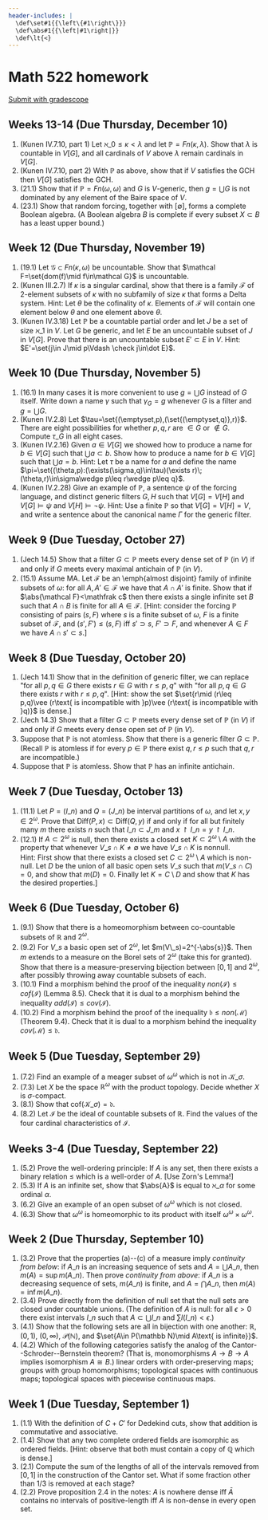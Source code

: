 ```yaml
---
header-includes: |
  \def\set#1{{\left\{#1\right\}}}
  \def\abs#1{{\left|#1\right|}}
  \def\lt{<}
---
```


# Math 522 homework

[Submit with gradescope](https://www.gradescope.com/courses/170391)

## Weeks 13-14 (Due Thursday, December 10)

1. (Kunen IV.7.10, part 1) Let $\aleph\_0\leq\kappa\lt\lambda$ and let $\mathbb P=Fn(\kappa,\lambda)$. Show that $\lambda$ is countable in $V[G]$, and all cardinals of $V$ above $\lambda$ remain cardinals in $V[G]$.
2. (Kunen IV.7.10, part 2) With $\mathbb P$ as above, show that if $V$ satisfies the GCH then $V[G]$ satisfies the GCH.
3. (21.1) Show that if $\mathbb P=Fn(\omega,\omega)$ and $G$ is $V$-generic, then $g=\bigcup G$ is not dominated by any element of the Baire space of $V$.
4. (23.1) Show that random forcing, together with $[\emptyset]$, forms a complete Boolean algebra. (A Boolean algebra $B$ is complete if every subset $X\subset B$ has a least upper bound.)

## Week 12 (Due Thursday, November 19)

1. (19.1) Let $\mathcal G\subset Fn(\kappa,\omega)$ be uncountable. Show that $\mathcal F=\set{dom(f)\mid f\in\mathcal G}$ is uncountable.
2. (Kunen III.2.7) If $\kappa$ is a singular cardinal, show that there is a family $\mathcal F$ of $2$-element subsets of $\kappa$ with no subfamily of size $\kappa$ that forms a Delta system. Hint: Let $\theta$ be the cofinality of $\kappa$. Elements of $\mathcal F$ will contain one element below $\theta$ and one element above $\theta$.
3. (Kunen IV.3.18) Let $\mathbb P$ be a countable partial order and let $J$ be a set of size $\aleph\_1$ in $V$. Let $G$ be generic, and let $E$ be an uncountable subset of $J$ in $V[G]$. Prove that there is an uncountable subset $E'\subset E$ in $V$. Hint: $E'=\set{j\in J\mid p\Vdash \check j\in\dot E}$.

## Week 10 (Due Thursday, November 5)

1. (16.1) In many cases it is more convenient to use $g=\bigcup G$ instead of $G$ itself. Write down a name $\gamma$ such that $\gamma_G=g$ whenever $G$ is a filter and $g=\bigcup G$.
2. (Kunen IV.2.8) Let $\tau=\set{(\emptyset,p),(\set{(\emptyset,q)},r)}$. There are eight possibilities for whether $p,q,r$ are $\in G$ or $\notin G$. Compute $\tau\_G$ in all eight cases.
3. (Kunen IV.2.16) Given $a\in V[G]$ we showed how to produce a name for $b\in V[G]$ such that $\bigcup a\subset b$. Show how to produce a name for $b\in V[G]$ such that $\bigcup a=b$. Hint: Let $\tau$ be a name for $a$ and define the name $\pi=\set{(\theta,p):(\exists(\sigma,q)\in\tau)(\exists r)\;(\theta,r)\in\sigma\wedge p\leq r\wedge p\leq q}$.
4. (Kunen IV.2.28) Give an example of $\mathbb P$, a sentence $\psi$ of the forcing language, and distinct generic filters $G,H$ such that $V[G]=V[H]$ and $V[G]\models\psi$ and $V[H]\models\neg\psi$. Hint: Use a finite $\mathbb P$ so that $V[G]=V[H]=V$, and write a sentence about the canonical name $\Gamma$ for the generic filter.

## Week 9 (Due Tuesday, October 27)

1. (Jech 14.5) Show that a filter $G\subset\mathbb P$ meets every dense set of $\mathbb P$ (in $V$) if and only if $G$ meets every maximal antichain of $\mathbb P$ (in $V$).
2. (15.1) Assume MA. Let $\mathcal F$ be an \emph{almost disjoint} family of infinite subsets of $\omega$: for all $A,A'\in\mathcal F$ we have that $A\cap A'$ is finite. Show that if $\abs{\mathcal F}<\mathfrak c$ then there exists a single infinite set $B$ such that $A\cap B$ is finite for all $A\in\mathcal F$. [Hint: consider the forcing $\mathbb P$ consisting of pairs $(s,F)$ where $s$ is a finite subset of $\omega$, $F$ is a finite subset of $\mathcal F$, and $(s',F')\leq(s,F)$ iff $s'\supset s$, $F'\supset F$, and whenever $A\in F$ we have $A\cap s'\subset s$.]

## Week 8 (Due Tuesday, October 20)

1. (Jech 14.1) Show that in the definition of generic filter, we can replace "for all $p,q\in G$ there exists $r\in G$ with $r\leq p,q$" with "for all $p,q\in G$ there exists $r$ with $r\leq p,q$". [Hint: show the set $\set{r\mid (r\leq p,q)\vee (r\text{ is incompatible with }p)\vee (r\text{ is incompatible with }q)}$ is dense.]
2. (Jech 14.3) Show that a filter $G\subset\mathbb P$ meets every dense set of $\mathbb P$ (in $V$) if and only if $G$ meets every dense open set of $\mathbb P$ (in $V$).
3. Suppose that $\mathbb P$ is not atomless. Show that there is a generic filter $G\subset\mathbb P$. (Recall $\mathbb P$ is atomless if for every $p\in\mathbb P$ there exist $q,r\leq p$ such that $q,r$ are incompatible.)
4. Suppose that $\mathbb P$ is atomless. Show that $\mathbb P$ has an infinite antichain.

## Week 7 (Due Tuesday, October 13)

1. (11.1) Let $P=(I\_n)$ and $Q=(J\_n)$ be interval partitions of $\omega$, and let $x,y\in2^\omega$. Prove that $\mathrm{Diff}(P,x)\subset \mathrm{Diff}(Q,y)$ if and only if for all but finitely many $m$ there exists $n$ such that $I\_n\subset J\_m$ and $x\restriction I\_n=y\restriction I\_n$.
2. (12.1) If $A\subset 2^\omega$ is null, then there exists a closed set $K\subset 2^\omega\setminus A$ with the property that whenever $V\_s\cap K\neq\emptyset$ we have $V\_s\cap K$ is nonnull.  
   Hint: First show that there exists a closed set $C\subset 2^\omega\setminus A$ which is non-null. Let $D$ be the union of all basic open sets $V\_s$ such that $m(V\_s\cap C)=0$, and show that $m(D)=0$. Finally let $K=C\setminus D$ and show that $K$ has the desired properties.]

## Week 6 (Due Tuesday, October 6)

1. (9.1) Show that there is a homeomorphism between co-countable subsets of $\mathbb R$ and $2^\omega$.
2. (9.2) For $V\_s$ a basic open set of $2^\omega$, let $m(V\_s)=2^{-\abs{s}}$. Then $m$ extends to a measure on the Borel sets of $2^\omega$ (take this for granted). Show that there is a measure-preserving bijection between $[0,1]$ and $2^\omega$, after possibly throwing away countable subsets of each.
3. (10.1) Find a morphism behind the proof of the inequality $non(\mathcal I)\leq cof(\mathcal I)$ (Lemma 8.5). Check that it is dual to a morphism behind the inequality $add(\mathcal I)\leq cov(\mathcal I)$.
4. (10.2) Find a morphism behind the proof of the inequality $\mathfrak b\leq non(\mathcal M)$ (Theorem 9.4). Check that it is dual to a morphism behind the inequality $cov(\mathcal M)\leq\mathfrak d$.

## Week 5 (Due Tuesday, September 29)

1. (7.2) Find an example of a meager subset of $\omega^\omega$ which is not in $\mathcal K\_\sigma$.
2. (7.3) Let $X$ be the space $\mathbb R^\omega$ with the product topology. Decide whether $X$ is $\sigma$-compact.
3. (8.1) Show that $\mathrm{cof}(\mathcal K\_\sigma)=\mathfrak d$.
4. (8.2) Let $\mathcal I$ be the ideal of countable subsets of $\mathbb R$. Find the values of the four cardinal characteristics of $\mathcal I$.

## Weeks 3-4 (Due Tuesday, September 22)

1. (5.2) Prove the well-ordering principle: If $A$ is any set, then there exists a binary relation $\leq$ which is a well-order of $A$. [Use Zorn's Lemma!]
2. (5.3) If $A$ is an infinite set, show that $\abs{A}$ is equal to $\aleph\_\alpha$ for some ordinal $\alpha$.
3. (6.2) Give an example of an open subset of $\omega^\omega$ which is not closed.
4. (6.3) Show that $\omega^\omega$ is homeomorphic to its product with itself $\omega^\omega\times\omega^\omega$.

## Week 2 (Due Thursday, September 10)

1. (3.2) Prove that the properties (a)--(c) of a measure imply *continuity from below*: if $A\_n$ is an increasing sequence of sets and $A=\bigcup A\_n$, then $m(A)=\sup m(A\_n)$. Then prove *continuity from above*: if $A\_n$ is a decreasing sequence of sets, $m(A\_n)$ is finite, and $A=\bigcap A\_n$, then $m(A)=\inf m(A\_n)$.
2. (3.4) Prove directly from the definition of null set that the null sets are closed under countable unions. (The definition of $A$ is null: for all $\epsilon>0$ there exist intervals $I\_n$ such that $A\subset\bigcup I\_n$ and $\sum l(I\_n)\lt\epsilon$.)
3. (4.1) Show that the following sets are all in bijection with one another: $\mathbb R$, $(0,1)$, $(0,\infty)$, $\mathcal P(\mathbb N)$, and $\set{A\in P(\mathbb N)\mid A\text{ is infinite}\}$.
4. (4.2) Which of the following categories satisfy the analog of the Cantor--Schroder--Bernstein theorem? (That is, monomorphisms $A\to B\to A$ implies isomorphism $A\cong B$.) linear orders with order-preserving maps; groups with group homomorphisms; topological spaces with continuous maps; topological spaces with piecewise continuous maps.

## Week 1 (Due Tuesday, September 1)

1. (1.1) With the definition of $C+C'$ for Dedekind cuts, show that addition is commutative and associative.
2. (1.4) Show that any two complete ordered fields are isomorphic as ordered fields. [Hint: observe that both must contain a copy of $\mathbb Q$ which is dense.]
3. (2.1) Compute the sum of the lengths of all of the intervals removed from $[0,1]$ in the construction of the Cantor set. What if some fraction other than $1/3$ is removed at each stage?
4. (2.2) Prove proposition 2.4 in the notes: $A$ is nowhere dense iff $\bar A$ contains no intervals of positive-length iff $A$ is non-dense in every open set.

<script type='text/x-mathjax-config'>
  MathJax.Hub.Config({
    tex2jax: {
      inlineMath: [['$','$'], ['\\(','\\)']],
      processEscapes: true
    },
    TeX: {
      Macros: {
        set: ["{\\left\\{ #1 \\right\\}}", 1],
        abs: ["{\\left| #1 \\right|}", 1],
        lt: ["<"]
      }
    }
  });
</script>
<script src='https://cdnjs.cloudflare.com/ajax/libs/mathjax/2.7.2/MathJax.js?config=TeX-AMS_HTML'></script>